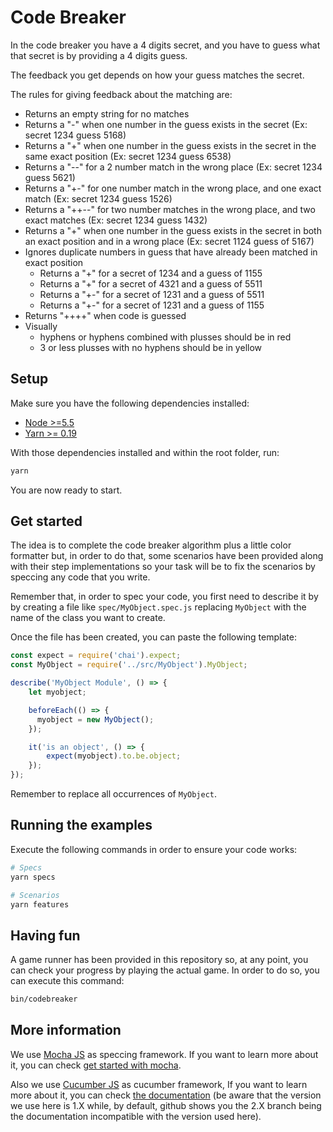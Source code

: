 Code Breaker
============

In the code breaker you have a 4 digits secret, and you have to guess
what that secret is by providing a 4 digits guess.

The feedback you get depends on how your guess matches the secret.

The rules for giving feedback about the matching are:

- Returns an empty string for no matches
- Returns a "-" when one number in the guess exists in the secret (Ex: secret 1234 guess 5168)
- Returns a "+" when one number in the guess exists in the secret in the same exact position  (Ex: secret 1234 guess 6538)
- Returns a "--" for a 2 number match in the wrong place (Ex: secret 1234 guess 5621)
- Returns a "+-" for one number match in the wrong place, and one exact match (Ex: secret 1234 guess 1526)
- Returns a "++--" for two number matches in the wrong place, and two exact matches (Ex: secret 1234 guess 1432)
- Returns a "+" when one number in the guess exists in the secret in both an exact position and in a wrong place (Ex: secret 1124 guess of 5167)
- Ignores duplicate numbers in guess that have already been matched in exact position
  - Returns a "+" for a secret of 1234 and a guess of 1155
  - Returns a "+" for a secret of 4321 and a guess of 5511
  - Returns a "+-" for a secret of 1231 and a guess of 5511
  - Returns a "+-" for a secret of 1231 and a guess of 1155
- Returns "++++" when code is guessed
- Visually
  - hyphens or hyphens combined with plusses should be in red
  - 3 or less plusses with no hyphens should be in yellow

Setup
-----

Make sure you have the following dependencies installed:

- [Node >=5.5](https://nodejs.org/en/)
- [Yarn >= 0.19](https://yarnpkg.com/en/docs/install)

With those dependencies installed and within the root folder, run:

```bash
yarn
```

You are now ready to start.


Get started
-----------

The idea is to complete the code breaker algorithm plus a little color formatter but, in order to do that, some scenarios
have been provided along with their step implementations so your task will be to fix the scenarios by speccing any code
that you write.

Remember that, in order to spec your code, you first need to describe it by by creating a file like `spec/MyObject.spec.js`
replacing `MyObject` with the name of the class you want to create.

Once the file has been created, you can paste the following template:

```javascript
const expect = require('chai').expect;
const MyObject = require('../src/MyObject').MyObject;

describe('MyObject Module', () => {
    let myobject;

    beforeEach(() => {
      myobject = new MyObject();
    });

    it('is an object', () => {
        expect(myobject).to.be.object;
    });
});
```

Remember to replace all occurrences of `MyObject`.


Running the examples
-----------------

Execute the following commands in order to ensure your code works:

```bash
# Specs
yarn specs

# Scenarios
yarn features
```

Having fun
----------

A game runner has been provided in this repository so, at any point, you can check your progress by playing the actual
game. In order to do so, you can execute this command:

```bash
bin/codebreaker
```


More information
----------------

We use [Mocha JS](https://mochajs.org/) as speccing framework. If you want to
learn more about it, you can check [get started with mocha](http://ricostacruz.com/til/get-started-with-mocha).

Also we use [Cucumber JS](https://github.com/cucumber/cucumber-js) as cucumber framework, If you want to
learn more about it, you can check [the documentation](https://github.com/cucumber/cucumber-js/tree/1.x#documentation) (be
aware that the version we use here is 1.X while, by default, github shows you the 2.X branch being the documentation
incompatible with the version used here).
